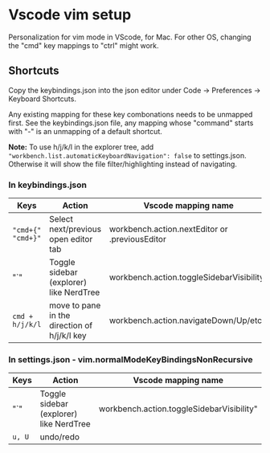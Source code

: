 
# Vscode vim setup 

Personalization for vim mode in VScode, for Mac. For other OS, changing the "cmd" key mappings to "ctrl" might work.

## Shortcuts 

Copy the keybindings.json into the json editor under Code -> Preferences -> Keyboard Shortcuts. 

Any existing mapping for these key combonations needs to be unmapped first. See the keybindings.json file, any mapping whose  "command" starts with "-" is an unmapping of a default shortcut. 

**Note:** To use h/j/k/l in the explorer tree,  add `"workbench.list.automaticKeyboardNavigation": false` to settings.json. Otherwise it will show the file filter/highlighting instead of navigating. 

### In keybindings.json

Keys | Action  | Vscode mapping name 
--- | --- | --- 
`"cmd+{"  "cmd+}"` | Select next/previous open editor tab | workbench.action.nextEditor or .previousEditor
"`" | Toggle sidebar (explorer) like NerdTree | workbench.action.toggleSidebarVisibility" 
`cmd + h/j/k/l` | move to pane in the direction of h/j/k/l key | workbench.action.navigateDown/Up/etc

### In settings.json - vim.normalModeKeyBindingsNonRecursive
Keys | Action  | Vscode mapping name 
--- | --- | --- 
"`" | Toggle sidebar (explorer) like NerdTree | workbench.action.toggleSidebarVisibility" 
`u, U` | undo/redo | 

